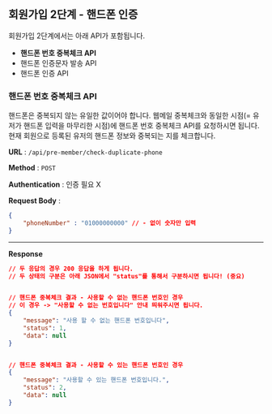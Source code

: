 ## 회원가입 2단계 - 핸드폰 인증 

회원가입 2단계에서는 아래  API가 포함됩니다.

- **핸드폰 번호 중복체크 API**
- 핸드폰 인증문자 발송 API 
- 핸드폰 인증 API 



### 핸드폰 번호 중복체크 API 

핸드폰은 중복되지 않는 유일한 값이어야 합니다. 웹메일 중복체크와 동일한 시점(= 유저가 핸드폰 입력을 마무리한 시점)에 핸드폰 번호 중복체크 API를 요청하시면 됩니다. 현재 회원으로 등록된 유저의 핸드폰 정보와 중복되는 지를 체크합니다. 

**URL** : `/api/pre-member/check-duplicate-phone`  

**Method** : `POST`

**Authentication** : 인증 필요 X  

**Request Body** : 

```json
{ 
    "phoneNumber" : "01000000000" // - 없이 숫자만 입력
}
```

___

**Response**

```json
// 두 응답의 경우 200 응답을 하게 됩니다. 
// 두 상태의 구분은 아래 JSON에서 "status"를 통해서 구분하시면 됩니다! (중요)


// 핸드폰 중복체크 결과 - 사용할 수 없는 핸드폰 번호인 경우
// 이 경우 -> "사용할 수 없는 번호입니다" 안내 띄워주시면 됩니다. 
{
    "message": "사용 할 수 없는 핸드폰 번호입니다",
    "status": 1,
    "data": null
}


// 핸드폰 중복체크 결과 - 사용할 수 있는 핸드폰 번호인 경우
{
    "message": "사용할 수 있는 핸드폰 번호입니다.",
    "status": 2,
    "data": null
}


```

